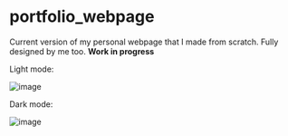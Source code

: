 # portfolio_webpage

Current version of my personal webpage that I made from scratch. Fully designed by me too.
**Work in progress**

Light mode:

![image](https://github.com/user-attachments/assets/8f0de926-e8c9-44db-b514-f8ce17ef26c9)

Dark mode:

![image](https://github.com/user-attachments/assets/26f40b23-6545-4989-b416-3c683d375849)
